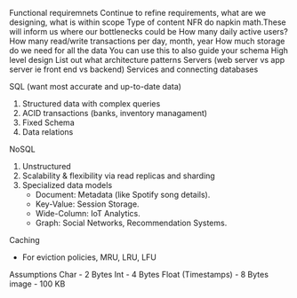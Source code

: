 Functional requiremnets
Continue to refine requirements, what are we designing, what is within scope
    Type of content
NFR do napkin math.These will inform us where our bottlenecks could be
    How many daily active users?
    How many read/write transactions per day, month, year 
    How much storage do we need for all the data
    You can use this to also guide your schema
High level design
    List out what architecture patterns
    Servers (web server vs app server ie front end vs backend)
    Services and connecting databases


SQL (want most accurate and up-to-date data)
1. Structured data with complex queries
2. ACID transactions (banks, inventory managament)
3. Fixed Schema
4. Data relations

NoSQL 
1. Unstructured 
2. Scalability & flexibility via read replicas and sharding
3. Specialized data models 
   - Document: Metadata (like Spotify song details).
   - Key-Value: Session Storage.
   - Wide-Column: IoT Analytics.
   - Graph: Social Networks, Recommendation Systems.

Caching
- For eviction policies, MRU, LRU, LFU

Assumptions
Char - 2 Bytes
Int - 4 Bytes
Float (Timestamps) - 8 Bytes
image - 100 KB